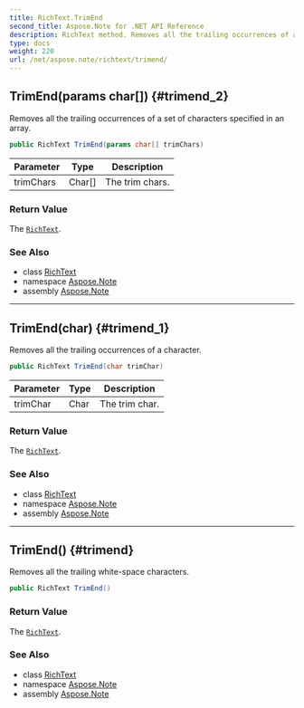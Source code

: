 ```yaml
---
title: RichText.TrimEnd
second_title: Aspose.Note for .NET API Reference
description: RichText method. Removes all the trailing occurrences of a set of characters specified in an array
type: docs
weight: 220
url: /net/aspose.note/richtext/trimend/
---
```

## TrimEnd(params char[]) {#trimend_2}

Removes all the trailing occurrences of a set of characters specified in an array.

```csharp
public RichText TrimEnd(params char[] trimChars)
```

| Parameter | Type | Description |
| --- | --- | --- |
| trimChars | Char[] | The trim chars. |

### Return Value

The [`RichText`](../).

### See Also

* class [RichText](../)
* namespace [Aspose.Note](../../richtext/)
* assembly [Aspose.Note](../../../)

---

## TrimEnd(char) {#trimend_1}

Removes all the trailing occurrences of a character.

```csharp
public RichText TrimEnd(char trimChar)
```

| Parameter | Type | Description |
| --- | --- | --- |
| trimChar | Char | The trim char. |

### Return Value

The [`RichText`](../).

### See Also

* class [RichText](../)
* namespace [Aspose.Note](../../richtext/)
* assembly [Aspose.Note](../../../)

---

## TrimEnd() {#trimend}

Removes all the trailing white-space characters.

```csharp
public RichText TrimEnd()
```

### Return Value

The [`RichText`](../).

### See Also

* class [RichText](../)
* namespace [Aspose.Note](../../richtext/)
* assembly [Aspose.Note](../../../)


